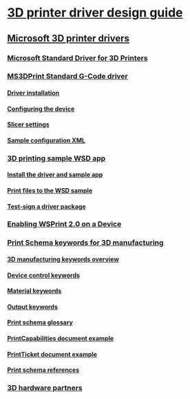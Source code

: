 # [3D printer driver design guide](index.md)
## [Microsoft 3D printer drivers](microsoft-3d-printer-drivers.md)
### [Microsoft Standard Driver for 3D Printers](microsoft-standard-driver-for-3d-printers-.md)
### [MS3DPrint Standard G-Code driver](ms3dprint-standard-g-code-driver.md)
#### [Driver installation](driver-installation.md)
#### [Configuring the device](configuring-the-device.md)
#### [Slicer settings](slicer-settings.md)
#### [Sample configuration XML](sample-configuration-xml.md)
### [3D printing sample WSD app](3d-printing-sample-wsd-app.md)
#### [Install the driver and sample app](install-the-driver-and-sample-app.md)
#### [Print files to the WSD sample](print-files-to-the-wsd-sample.md)
#### [Test-sign a driver package](test-sign-a-driver-package.md)
### [Enabling WSPrint 2.0 on a Device](enabling-wsprint-on-a-device.md)
### [Print Schema keywords for 3D manufacturing](print-schema-keywords-for-3d-manufacturing.md)
#### [3D manufacturing keywords overview](3d-manufacturing-keywords-overview.md)
#### [Device control keywords](device-control-keywords.md)
#### [Material keywords](material-keywords.md)
#### [Output keywords](output-keywords.md)
#### [Print schema glossary](print-schema-glossary.md)
#### [PrintCapabilities document example](example-printcapabilities-document.md)
#### [PrintTicket document example](example-printticket-document.md)
#### [Print schema references](print-schema-references.md)
### [3D hardware partners](3d-printing-partners.md)
